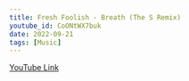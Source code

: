 ```yaml
---
title: Fresh Foolish - Breath (The S Remix)
youtube_id: CoONtWX7buk
date: 2022-09-21
tags: [Music]
---
```

[YouTube Link](https://www.youtube.com/watch?v=CoONtWX7buk)